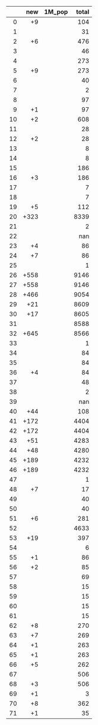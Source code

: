 |    |   new | 1M_pop   |   total |
|---:|------:|:---------|--------:|
|  0 |    +9 |          |     104 |
|  1 |       |          |      31 |
|  2 |    +6 |          |     476 |
|  3 |       |          |      46 |
|  4 |       |          |     273 |
|  5 |    +9 |          |     273 |
|  6 |       |          |      40 |
|  7 |       |          |       2 |
|  8 |       |          |      97 |
|  9 |    +1 |          |      97 |
| 10 |    +2 |          |     608 |
| 11 |       |          |      28 |
| 12 |    +2 |          |      28 |
| 13 |       |          |       8 |
| 14 |       |          |       8 |
| 15 |       |          |     186 |
| 16 |    +3 |          |     186 |
| 17 |       |          |       7 |
| 18 |       |          |       7 |
| 19 |    +5 |          |     112 |
| 20 |  +323 |          |    8339 |
| 21 |       |          |       2 |
| 22 |       |          |     nan |
| 23 |    +4 |          |      86 |
| 24 |    +7 |          |      86 |
| 25 |       |          |       1 |
| 26 |  +558 |          |    9146 |
| 27 |  +558 |          |    9146 |
| 28 |  +466 |          |    9054 |
| 29 |   +21 |          |    8609 |
| 30 |   +17 |          |    8605 |
| 31 |       |          |    8588 |
| 32 |  +645 |          |    8566 |
| 33 |       |          |       1 |
| 34 |       |          |      84 |
| 35 |       |          |      84 |
| 36 |    +4 |          |      84 |
| 37 |       |          |      48 |
| 38 |       |          |       2 |
| 39 |       |          |     nan |
| 40 |   +44 |          |     108 |
| 41 |  +172 |          |    4404 |
| 42 |  +172 |          |    4404 |
| 43 |   +51 |          |    4283 |
| 44 |   +48 |          |    4280 |
| 45 |  +189 |          |    4232 |
| 46 |  +189 |          |    4232 |
| 47 |       |          |       1 |
| 48 |    +7 |          |      17 |
| 49 |       |          |      40 |
| 50 |       |          |      40 |
| 51 |    +6 |          |     281 |
| 52 |       |          |    4633 |
| 53 |   +19 |          |     397 |
| 54 |       |          |       6 |
| 55 |    +1 |          |      86 |
| 56 |    +2 |          |      85 |
| 57 |       |          |      69 |
| 58 |       |          |      15 |
| 59 |       |          |      15 |
| 60 |       |          |      15 |
| 61 |       |          |      15 |
| 62 |    +8 |          |     270 |
| 63 |    +7 |          |     269 |
| 64 |    +1 |          |     263 |
| 65 |    +1 |          |     263 |
| 66 |    +5 |          |     262 |
| 67 |       |          |     506 |
| 68 |    +3 |          |     506 |
| 69 |    +1 |          |       3 |
| 70 |    +8 |          |     362 |
| 71 |    +1 |          |      35 |